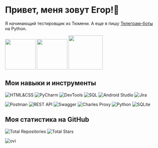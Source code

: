 # Привет, меня зовут Егор!👋

Я начинающий тестировщик из Тюмени. А еще я пишу [Телеграм-боты](https://github.com/yegor-an/Bots) на Python.

<a href="https://t.me/yegor_an"><img src="https://img.shields.io/badge/Telegram-2CA5E0?style=for-the-badge&logo=telegram&logoColor=white" width="100"></a>
<a href="https://www.linkedin.com/in/yegor-an/"><img src="https://img.shields.io/badge/LinkedIn-0077B5?style=for-the-badge&logo=linkedin&logoColor=white" width="100"></a>
<a href="https://vk.com/zu_mit_bitte"><img src="https://img.shields.io/badge/вконтакте-%232E87FB.svg?&style=for-the-badge&logo=vk&logoColor=white" width="112"></a>

## Мои навыки и инструменты

![HTML&CSS](https://img.shields.io/badge/HTML%26CSS-%23FF9999?style=for-the-badge&logo=html5&logoColor=green)
![PyCharm](https://img.shields.io/badge/PyCharm-%23FF9999?style=for-the-badge&logo=pycharm&logoColor=gray)
![DevTools](https://img.shields.io/badge/DevTools-%23FF9999?style=for-the-badge&logo=google-chrome&logoColor=gray)
![SQL](https://img.shields.io/badge/SQL-%23FF9999?style=for-the-badge&logo=MySQL&logoColor=gray)
![Android Studio](https://img.shields.io/badge/AndroidStudio-%23FF9999?style=for-the-badge&logo=android-studio&logoColor=gray)
![Jira](https://img.shields.io/badge/Jira-%23FF9999?style=for-the-badge&logo=jira&logoColor=gray)

![Postman](https://img.shields.io/badge/Postman-%23FF9999?style=for-the-badge&logo=postman&logoColor=gray)
![REST API](https://img.shields.io/badge/RESTAPI-%23FF9999?style=for-the-badge&logo=rest-api&logoColor=gray)
![Swagger](https://img.shields.io/badge/Swagger-%23FF9999?style=for-the-badge&logo=swagger&logoColor=gray)
![Charles Proxy](https://img.shields.io/badge/CharlesProxy-%23FF9999?style=for-the-badge&logo=charles-proxy&logoColor=gray)
![Python](https://img.shields.io/badge/Python-%23FF9999?style=for-the-badge&logo=python&logoColor=gray)
![SQLite](https://img.shields.io/badge/SQLite-%23FF9999?style=for-the-badge&logo=sqlite&logoColor=gray)

## Моя статистика на GitHub

![Total Repositories](https://img.shields.io/badge/Repositories-2-blue)
![Total Stars](https://img.shields.io/badge/Stars-1-blue)

<img src="https://github-readme-stats.vercel.app/api/top-langs?username=yegor-an&show_icons=true&locale=en&layout=compact&theme=chartreuse-dark" alt="ovi" />

